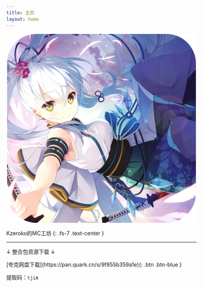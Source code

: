 ```yaml
---
title: 主页
layout: home
---
```


<div align="center"> <img src="img/misc/kzeroko.png" alt="kzeroko" /> </div>

Kzeroko的MC工坊
{: .fs-7 .text-center }

<hr />

↓ 整合包资源下载 ↓

<span class="fs-4">
[夸克网盘下载](https://pan.quark.cn/s/9f855b359a1e){: .btn .btn-blue }
</span>

提取码：`tjiA`
